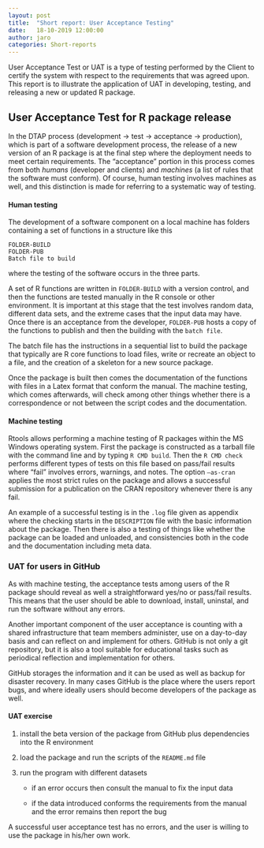 ```yaml
---
layout: post
title:  "Short report: User Acceptance Testing"
date:   18-10-2019 12:00:00
author: jaro
categories: Short-reports
---
```


<!--- # Short report: User Acceptance Testing

<span class="smallcaps">Antonio Rivero Ostoic  
18-10-2019</span>  --->

User Acceptance Test or
<span data-acronym-label="UAT" data-acronym-form="singular+short">UAT</span>
is a type of testing performed by the Client to certify the system with
respect to the requirements that was agreed upon. This report is to
illustrate the application of
<span data-acronym-label="UAT" data-acronym-form="singular+short">UAT</span>
in developing, testing, and releasing a new or updated
<span class="sans-serif">R</span> package.

## User Acceptance Test for R package release

In the DTAP process (development &#8594; test &#8594; acceptance &#8594; production),
which is part of a software development process, the release of a new
version of an <span class="sans-serif">R</span> package is at the final
step where the deployment needs to meet certain requirements. The
“acceptance” portion in this process comes from both *humans*
(developer and clients) and *machines* (a list of rules that the
software must conform). Of course, human testing involves machines as
well, and this distinction is made for referring to a systematic way of
testing.

#### Human testing

The development of a software component on a local machine has folders
containing a set of functions in a structure like this

    FOLDER-BUILD
    FOLDER-PUB
    Batch file to build

where the testing of the software occurs in the three parts.

A set of <span class="sans-serif">R</span> functions are written in
`FOLDER-BUILD` with a version control, and then the functions are tested
manually in the <span class="sans-serif">R</span> console or other
environment. It is important at this stage that the test involves random
data, different data sets, and the extreme cases that the input data may
have. Once there is an acceptance from the developer, `FOLDER-PUB` hosts
a copy of the functions to publish and then the building with the `batch
file`.

The batch file has the instructions in a sequential list to build the
package that typically are <span class="sans-serif">R</span> core
functions to load files, write or recreate an object to a file, and the
creation of a skeleton for a new source package.

Once the package is built then comes the documentation of the functions
with files in a Latex format that conform the manual. The machine
testing, which comes afterwards, will check among other things whether
there is a correspondence or not between the script codes and the
documentation.

#### Machine testing

<span class="sans-serif">Rtools</span> allows performing a machine
testing of <span class="sans-serif">R</span> packages within the MS
Windows operating system. First the package is constructed as a tarball
file with the command line and by typing `R CMD build`. Then the `R CMD
check` performs different types of tests on this file based on pass/fail
results where “fail” involves errors, warnings, and notes. The option
`–as-cran` applies the most strict rules on the package and allows a
successful submission for a publication on the CRAN repository whenever
there is any fail.

An example of a successful testing is in the `.log` file given as
appendix where the checking starts in the `DESCRIPTION` file with the
basic information about the package. Then there is also a testing of
things like whether the package can be loaded and unloaded, and
consistencies both in the code and the documentation including meta
data.

### UAT for users in GitHub

As with machine testing, the acceptance tests among users of the
<span class="sans-serif">R</span> package should reveal as well a
straightforward yes/no or pass/fail results. This means that the user
should be able to download, install, uninstal, and run the software
without any errors.

Another important component of the user acceptance is counting with a
shared infrastructure that team members administer, use on a day-to-day
basis and can reflect on and implement for others. GitHub is not only a
git repository, but it is also a tool suitable for educational tasks
such as periodical reflection and implementation for others.

GitHub storages the information and it can be used as well as backup for
disaster recovery. In many cases GitHub is the place where the users
report bugs, and where ideally users should become developers of the
package as well.

#### UAT exercise

1.  install the beta version of the package from GitHub plus
    dependencies into the R environment

2.  load the package and run the scripts of the `README.md` file

3.  run the program with different datasets
    
      - if an error occurs then consult the manual to fix the input data
    
      - if the data introduced conforms the requirements from the manual
        and the error remains then report the bug

A successful user acceptance test has no errors, and the user is willing
to use the package in his/her own work.
